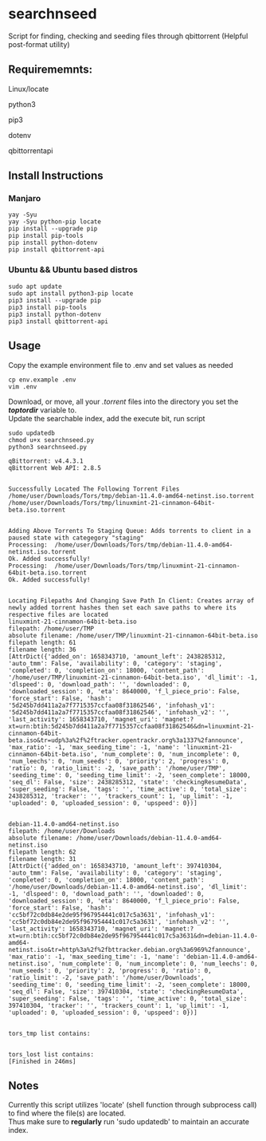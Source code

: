 # searchnseed
Script for finding, checking and seeding files through qbittorrent (Helpful post-format utility)

## Requirememnts:
  Linux/locate

  python3

  pip3

  dotenv

  qbittorrentapi

## Install Instructions

### Manjaro 
    yay -Syu
    yay -Syu python-pip locate
    pip install --upgrade pip 
    pip install pip-tools
    pip install python-dotenv
    pip install qbittorrent-api


### Ubuntu && Ubuntu based distros
    sudo apt update 
    sudo apt install python3-pip locate
    pip3 install --upgrade pip 
    pip3 install pip-tools
    pip3 install python-dotenv
    pip3 install qbittorrent-api


## Usage
Copy the example environment file to .env and set values as needed

    cp env.example .env
    vim .env

Download, or move, all your *.torrent* files into the directory you set the ***toptordir*** variable to.<br/>
Update the searchable index, add the execute bit, run script 

    sudo updatedb
    chmod u+x searchnseed.py
    python3 searchnseed.py

    qBittorrent: v4.4.3.1
    qBittorrent Web API: 2.8.5


    Successfully Located The Following Torrent Files
    /home/user/Downloads/Tors/tmp/debian-11.4.0-amd64-netinst.iso.torrent
    /home/user/Downloads/Tors/tmp/linuxmint-21-cinnamon-64bit-beta.iso.torrent


    Adding Above Torrents To Staging Queue: Adds torrents to client in a paused state with categegory "staging"
    Processing:  /home/user/Downloads/Tors/tmp/debian-11.4.0-amd64-netinst.iso.torrent
    Ok. Added successfully!
    Processing:  /home/user/Downloads/Tors/tmp/linuxmint-21-cinnamon-64bit-beta.iso.torrent
    Ok. Added successfully!


    Locating Filepaths And Changing Save Path In Client: Creates array of newly added torrent hashes then set each save paths to where its respective files are located
    linuxmint-21-cinnamon-64bit-beta.iso
    filepath: /home/user/TMP
    absolute filename: /home/user/TMP/linuxmint-21-cinnamon-64bit-beta.iso
    filepath length: 61
    filename length: 36
    [AttrDict({'added_on': 1658343710, 'amount_left': 2438285312, 'auto_tmm': False, 'availability': 0, 'category': 'staging', 'completed': 0, 'completion_on': 18000, 'content_path': '/home/user/TMP/linuxmint-21-cinnamon-64bit-beta.iso', 'dl_limit': -1, 'dlspeed': 0, 'download_path': '', 'downloaded': 0, 'downloaded_session': 0, 'eta': 8640000, 'f_l_piece_prio': False, 'force_start': False, 'hash': '5d245b7dd411a2a7f7715357ccfaa08f31862546', 'infohash_v1': '5d245b7dd411a2a7f7715357ccfaa08f31862546', 'infohash_v2': '', 'last_activity': 1658343710, 'magnet_uri': 'magnet:?xt=urn:btih:5d245b7dd411a2a7f7715357ccfaa08f31862546&dn=linuxmint-21-cinnamon-64bit-beta.iso&tr=udp%3a%2f%2ftracker.opentrackr.org%3a1337%2fannounce', 'max_ratio': -1, 'max_seeding_time': -1, 'name': 'linuxmint-21-cinnamon-64bit-beta.iso', 'num_complete': 0, 'num_incomplete': 0, 'num_leechs': 0, 'num_seeds': 0, 'priority': 2, 'progress': 0, 'ratio': 0, 'ratio_limit': -2, 'save_path': '/home/user/TMP', 'seeding_time': 0, 'seeding_time_limit': -2, 'seen_complete': 18000, 'seq_dl': False, 'size': 2438285312, 'state': 'checkingResumeData', 'super_seeding': False, 'tags': '', 'time_active': 0, 'total_size': 2438285312, 'tracker': '', 'trackers_count': 1, 'up_limit': -1, 'uploaded': 0, 'uploaded_session': 0, 'upspeed': 0})]


    debian-11.4.0-amd64-netinst.iso
    filepath: /home/user/Downloads
    absolute filename: /home/user/Downloads/debian-11.4.0-amd64-netinst.iso
    filepath length: 62
    filename length: 31
    [AttrDict({'added_on': 1658343710, 'amount_left': 397410304, 'auto_tmm': False, 'availability': 0, 'category': 'staging', 'completed': 0, 'completion_on': 18000, 'content_path': '/home/user/Downloads/debian-11.4.0-amd64-netinst.iso', 'dl_limit': -1, 'dlspeed': 0, 'download_path': '', 'downloaded': 0, 'downloaded_session': 0, 'eta': 8640000, 'f_l_piece_prio': False, 'force_start': False, 'hash': 'cc5bf72c0db84e2de95f967954441c017c5a3631', 'infohash_v1': 'cc5bf72c0db84e2de95f967954441c017c5a3631', 'infohash_v2': '', 'last_activity': 1658343710, 'magnet_uri': 'magnet:?xt=urn:btih:cc5bf72c0db84e2de95f967954441c017c5a3631&dn=debian-11.4.0-amd64-netinst.iso&tr=http%3a%2f%2fbttracker.debian.org%3a6969%2fannounce', 'max_ratio': -1, 'max_seeding_time': -1, 'name': 'debian-11.4.0-amd64-netinst.iso', 'num_complete': 0, 'num_incomplete': 0, 'num_leechs': 0, 'num_seeds': 0, 'priority': 2, 'progress': 0, 'ratio': 0, 'ratio_limit': -2, 'save_path': '/home/user/Downloads', 'seeding_time': 0, 'seeding_time_limit': -2, 'seen_complete': 18000, 'seq_dl': False, 'size': 397410304, 'state': 'checkingResumeData', 'super_seeding': False, 'tags': '', 'time_active': 0, 'total_size': 397410304, 'tracker': '', 'trackers_count': 1, 'up_limit': -1, 'uploaded': 0, 'uploaded_session': 0, 'upspeed': 0})]


    tors_tmp list contains: 


    tors_lost list contains: 
    [Finished in 246ms]



## Notes
Currently this script utilizes 'locate' (shell function through subprocess call) to find where the file(s) are located.<br/>
Thus make sure to **regularly** run 'sudo updatedb' to maintain an accurate index.
